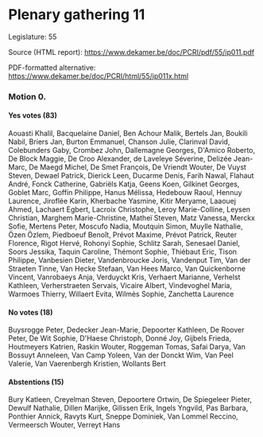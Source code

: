 # Plenary gathering 11

Legislature: 55

Source (HTML report): https://www.dekamer.be/doc/PCRI/pdf/55/ip011.pdf

PDF-formatted alternative: https://www.dekamer.be/doc/PCRI/html/55/ip011x.html

### Motion 0.

#### Yes votes (83)

Aouasti Khalil, Bacquelaine Daniel, Ben Achour Malik, Bertels Jan, Boukili Nabil, Briers Jan, Burton Emmanuel, Chanson Julie, Clarinval David, Colebunders Gaby, Crombez John, Dallemagne Georges, D'Amico Roberto, De Block Maggie, De Croo Alexander, de Laveleye Séverine, Delizée Jean-Marc, De Maegd Michel, De Smet François, De Vriendt Wouter, De Vuyst Steven, Dewael Patrick, Dierick Leen, Ducarme Denis, Farih Nawal, Flahaut André, Fonck Catherine, Gabriëls Katja, Geens Koen, Gilkinet Georges, Goblet Marc, Goffin Philippe, Hanus Mélissa, Hedebouw Raoul, Hennuy Laurence, Jiroflée Karin, Kherbache Yasmine, Kitir Meryame, Laaouej Ahmed, Lachaert Egbert, Lacroix Christophe, Leroy Marie-Colline, Leysen Christian, Marghem Marie-Christine, Matheï Steven, Matz Vanessa, Merckx Sofie, Mertens Peter, Moscufo Nadia, Moutquin Simon, Muylle Nathalie, Özen Özlem, Piedboeuf Benoît, Prévot Maxime, Prévot Patrick, Reuter Florence, Rigot Hervé, Rohonyi Sophie, Schlitz Sarah, Senesael Daniel, Soors Jessika, Taquin Caroline, Thémont Sophie, Thiébaut Eric, Tison Philippe, Vanbesien Dieter, Vandenbroucke Joris, Vandenput Tim, Van der Straeten Tinne, Van Hecke Stefaan, Van Hees Marco, Van Quickenborne Vincent, Vanrobaeys Anja, Verduyckt Kris, Verhaert Marianne, Verhelst Kathleen, Verherstraeten Servais, Vicaire Albert, Vindevoghel Maria, Warmoes Thierry, Willaert Evita, Wilmès Sophie, Zanchetta Laurence

#### No votes (18)

Buysrogge Peter, Dedecker Jean-Marie, Depoorter Kathleen, De Roover Peter, De Wit Sophie, D'Haese Christoph, Donné Joy, Gijbels Frieda, Houtmeyers Katrien, Raskin Wouter, Roggeman Tomas, Safai Darya, Van Bossuyt Anneleen, Van Camp Yoleen, Van der Donckt Wim, Van Peel Valerie, Van Vaerenbergh Kristien, Wollants Bert

#### Abstentions (15)

Bury Katleen, Creyelman Steven, Depoortere Ortwin, De Spiegeleer Pieter, Dewulf Nathalie, Dillen Marijke, Gilissen Erik, Ingels Yngvild, Pas Barbara, Ponthier Annick, Ravyts Kurt, Sneppe Dominiek, Van Lommel Reccino, Vermeersch Wouter, Verreyt Hans


